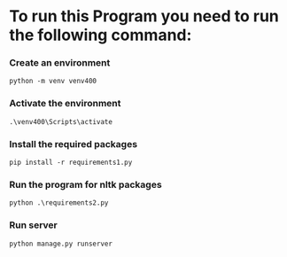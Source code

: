 # To run this Program you need to run the following command:

### Create an environment
`python -m venv venv400`

### Activate the environment
`.\venv400\Scripts\activate`

### Install the required packages
`pip install -r requirements1.py`

### Run the program for nltk packages
`python .\requirements2.py`

### Run server
`python manage.py runserver`
